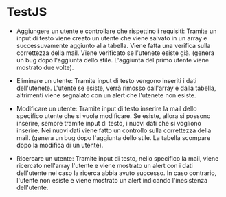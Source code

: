 # TestJS

* Aggiungere un utente e controllare che rispettino i requisiti:
Tramite un input di testo viene creato un utente che viene salvato in un array e successuvamente aggiunto alla tabella.
Viene fatta una verifica sulla correttezza della mail. Viene verificato se l'utenete esiste già.
(genera un bug dopo l'aggiunta dello stile. L'aggiunta del primo utente viene mostrato due volte).

* Eliminare un utente:
Tramite input di testo vengono inseriti i dati dell'utenete. L'utente se esiste, verrà rimosso dall'array e dalla tabella, altrimenti viene segnalato con un alert che l'utenete non esiste.

* Modificare un utente:
Tramite input di testo inserire la mail dello specifico utente che si vuole modificare. Se esiste, allora si possono inserire, sempre tramite input di testo, i nuovi dati che si vogliono inserire. Nei nuovi dati viene fatto un controllo sulla correttezza della mail.
(genera un bug dopo l'aggiunta dello stile. La tabella scompare dopo la modifica di un utente).

* Ricercare un utente:
Tramite input di testo, nello specifico la mail, viene ricercato nell'array l'utente e viene mostrato un alert con i dati dell'utente nel caso la ricerca abbia avuto successo. In caso contrario, l'utente non esiste e viene mostrato un alert indicando l'inesistenza dell'utente.